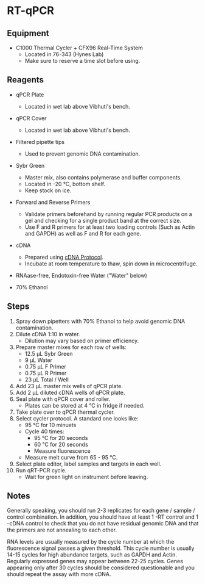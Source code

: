 # RT-qPCR

## Equipment

* C1000 Thermal Cycler + CFX96 Real-Time System
    * Located in 76-343 (Hynes Lab)
    * Make sure to reserve a time slot before using.

## Reagents

* qPCR Plate
    * Located in wet lab above Vibhuti's bench.

* qPCR Cover
    * Located in wet lab above Vibhuti's bench.

* Filtered pipette tips
    * Used to prevent genomic DNA contamination.

* Sybr Green
    * Master mix, also contains polymerase and buffer components.
    * Located in -20 °C, bottom shelf.
    * Keep stock on ice.

* Forward and Reverse Primers
    * Validate primers beforehand by running regular PCR products on a gel and
      checking for a single product band at the correct size.
    * Use F and R primers for at least two loading controls (Such as Actin and
      GAPDH) as well as F and R for each gene.

* cDNA
    * Prepared using [cDNA Protocol](cdna_prep.md).
    * Incubate at room temperature to thaw, spin down in microcentrifuge.

* RNAase-free, Endotoxin-free Water ("Water" below)

* 70% Ethanol

## Steps

1. Spray down pipetters with 70% Ethanol to help avoid genomic DNA
   contamination.
2. Dilute cDNA 1:10 in water.
    * Dilution may vary based on primer efficiency.
3. Prepare master mixes for each row of wells:
    * 12.5 μL Sybr Green
    * 9 μL Water
    * 0.75 μL F Primer
    * 0.75 μL R Primer
    * 23 μL Total / Well
4. Add 23 μL master mix wells of qPCR plate.
5. Add 2 μL diluted cDNA wells of qPCR plate.
6. Seal plate with qPCR cover and roller.
    * Plates can be stored at 4 °C in fridge if needed.
7. Take plate over to qPCR thermal cycler.
8. Select cycler protocol. A standard one looks like:
    * 95 °C for 10 minuets
    * Cycle 40 times:
        * 95 °C for 20 seconds
        * 60 °C for 20 seconds
        * Measure fluorescence
    * Measure melt curve from 65 - 95 °C.
9. Select plate editor, label samples and targets in each well.
10. Run qRT-PCR cycle.
    * Wait for green light on instrument before leaving.

## Notes

Generally speaking, you should run 2-3 replicates for each gene / sample /
control combination. In addition, you should have at least 1 -RT control and 1
-cDNA control to check that you do not have residual genomic DNA and that the
primers are not annealing to each other.

RNA levels are usually measured by the cycle number at which the fluorescence
signal passes a given threshold. This cycle number is usually 14-15 cycles for
high abundance targets, such as GAPDH and Actin. Regularly expressed genes
may appear between 22-25 cycles. Genes appearing only after 30 cycles should be
considered questionable and you should repeat the assay with more cDNA.
